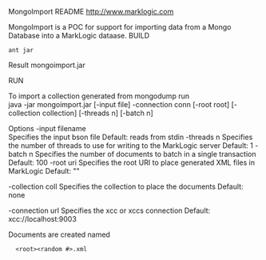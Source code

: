 MongoImport README
http://www.marklogic.com

MongoImport is a POC for support for importing data from a Mongo Database into a MarkLogic dataase.
BUILD

    ant jar

Result
   mongoimport.jar
   
   
RUN


To import a collection generated from mongodump run  
   java -jar mongoimport.jar [-input file] -connection conn [-root root] [-collection collection] [-threads n] [-batch n]
   
   
Options
   -input filename   
          Specifies the input bson file
          Default: reads from stdin
   -threads n
          Specifies the number of threads to use for writing to the MarkLogic server
          Default: 1
   -batch  n
          Specifies the number of documents to batch in a single transaction
          Default: 100
   -root uri
          Specifies the root URI to place generated XML files in MarkLogic
          Default: "" 
          
   -collection coll
           Specifies the collection to place the documents
           Default: none
          
   -connection  url
          Specifies the xcc or xccs connection 
          Default: xcc://localhost:9003
          
   
   
Documents are created named 

      <root><random #>.xml
      
